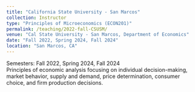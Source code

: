 ```yaml
---
title: "California State University - San Marcos"
collection: Instructor
type: "Principles of Microeconomics (ECON201)"
permalink: /teaching/2022-fall-CSUSM/
venue: "Cal State University - San Marcos, Department of Economics"
date: "Fall 2022, Spring 2024, Fall 2024"
location: "San Marcos, CA"
---
```


Semesters: Fall 2022, Spring 2024, Fall 2024<br>
Principles of economic analysis focusing on individual decision-making, market behavior, supply and demand, price determination, consumer choice, and firm production decisions.
